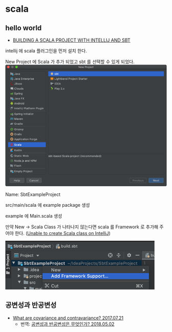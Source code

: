 # scala

## hello world
* [BUILDING A SCALA PROJECT WITH INTELLIJ AND SBT](https://docs.scala-lang.org/getting-started/intellij-track/building-a-scala-project-with-intellij-and-sbt.html)

intellij 에 scala 플러그인을 먼저 설치 한다.

New Project 에 Scala 가 추가 되었고 sbt 를 선택할 수 있게 되었다.
![](new_project.png)

Name: SbtExampleProject

src/main/scala 에 example package 생성

example 에 Main.scala 생성

만약 New -> Scala Class 가 나타나지 않는다면 scala 를 Framework 로 추가해 주어야 한다. ([Unable to create Scala class on IntelliJ](https://stackoverflow.com/questions/38006735/unable-to-create-scala-class-on-intellij))

![](add_framework_support.png)

## 공변성과 반공변성
* [What are covariance and contravariance? 2017.07.21](https://www.stephanboyer.com/post/132/what-are-covariance-and-contravariance)
  * 번역: [공변성과 반공변성은 무엇인가? 2018.05.02](https://edykim.com/ko/post/what-is-coercion-and-anticommunism/)
